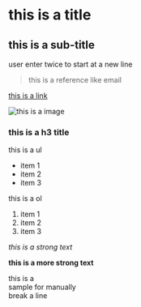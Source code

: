 this is a title
=============

this is a sub-title
-----------------

user enter twice to start at a new line

> this is a reference like email

[this is a link](http://www.baidu.com "tip optional")

![this is a image](http://www.baidu.com/img/baidu_jgylogo3.gif "tips, optional")

### this is a h3 title

this is a ul
* item 1 
* item 2 
* item 3 

this is a ol

1. item 1<br>
2. item 2<br>
3. item 3<br>

_this is a strong text_

**this is a more strong text**

this is a <br> sample for manually <br> break a line
